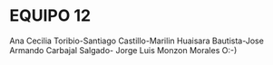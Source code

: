 # EQUIPO 12

Ana Cecilia Toribio-Santiago Castillo-Marilin Huaisara Bautista-Jose Armando Carbajal Salgado- Jorge Luis Monzon Morales O:-)
